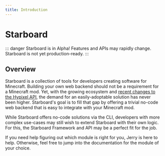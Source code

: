 ```yaml
---
title: Introduction
---
```

<script setup>
import ModulePicker from "./components/ModulePicker.vue"
</script>
# Starboard

::: danger Starboard is in Alpha!
Features and APIs may rapidly change. Starboard is not yet production-ready.
:::

## Overview

Starboard is a collection of tools for developers creating software for Minecraft. Building your own web backend
should not be a requirement for a Minecraft mod. Yet, with the growing ecosystem and 
[recent changes to the Hypixel API](https://hypixel.net/threads/5364455/), the demand for an easily-adoptable solution
has never been higher. Starboard's goal is to fill that gap by offering a trivial no-code web backend that is
easy to integrate with your Minecraft mod.

While Starboard offers no-code solutions via the CLI, developers with more complex use-cases may still wish to
extend Starboard with their own logic. For this, the Starboard Framework and API may be a perfect fit for the job.

If you need help figuring out which module is right for you, Jerry is here to help. Otherwise, feel free to jump into
the documentation for the module of your choice.

<ModulePicker />

